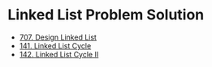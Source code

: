 # Linked List Problem Solution

- [707. Design Linked List](./707_Design_Linked_List)
- [141. Linked List Cycle](./141_Linked_List_Cycle)
- [142. Linked List Cycle II](./142_Linked_List_Cycle_II)